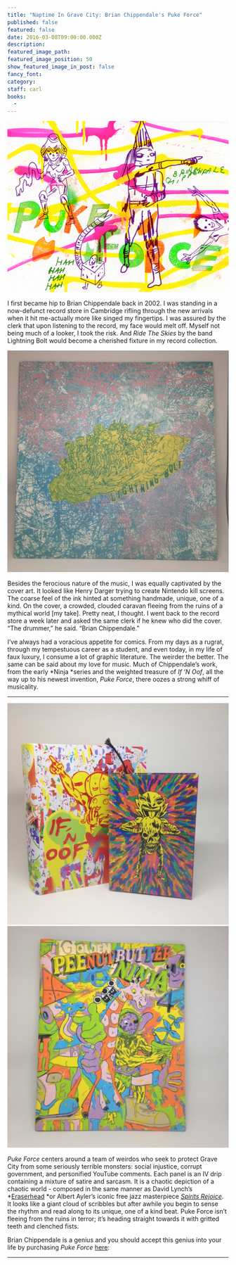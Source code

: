 ```yaml
---
title: "Naptime In Grave City: Brian Chippendale's Puke Force"
published: false
featured: false
date: 2016-03-08T09:00:00.000Z
description:
featured_image_path:
featured_image_position: 50
show_featured_image_in_post: false
fancy_font:
category:
staff: carl
books:
  -
---
```



![](/uploads/versions/pukeforcecover---x----1500-1159x---.jpg)

I first became hip to Brian Chippendale back in 2002. I was standing in a now-defunct record store in Cambridge rifling through the new arrivals when it hit me-actually more like singed my fingertips. I was assured by the clerk that upon listening to the record, my face would melt off. Myself not being much of a looker, I took the risk. And *Ride The Skies* by the band Lightning Bolt would become a cherished fixture in my record collection.

![](/uploads/versions/img_1927---x----1280-1280x---.jpg)

Besides the ferocious nature of the music, I was equally captivated by the cover art. It looked like Henry Darger trying to create Nintendo kill screens. The coarse feel of the ink hinted at something handmade, unique, one of a kind. On the cover, a crowded, clouded caravan fleeing from the ruins of a mythical world [my take]. Pretty neat, I thought. I went back to the record store a week later and asked the same clerk if he knew who did the cover. “The drummer,” he said. “Brian Chippendale.”

I’ve always had a voracious appetite for comics. From my days as a rugrat, through my tempestuous career as a student, and even today, in my life of faux luxury, I consume a lot of graphic literature. The weirder the better. The same can be said about my love for music. Much of Chippendale’s work, from the early *Ninja&nbsp;*series and the weighted treasure of *If ‘N Oof*, all the way up to his newest invention, *Puke Force*, there oozes a strong whiff of musicality.

---

![](/uploads/versions/img_1926---x----1280-1280x---.jpg)![](/uploads/versions/img_1923---x----1280-1280x---.jpg)

*Puke Force* centers around a team of weirdos who seek to protect Grave City from some seriously terrible monsters: social injustice, corrupt government, and personified YouTube comments. Each panel is an IV drip containing a mixture of satire and sarcasm. It is a chaotic depiction of a chaotic world - composed in the same manner as David Lynch’s *[Eraserhead](https://www.youtube.com/watch?v=oK-2_OsBe0s)&nbsp;*or Albert Ayler’s iconic free jazz masterpiece [*Spirits Rejoice*](https://www.youtube.com/watch?v=g-0b5Rodwsg). It looks like a giant cloud of scribbles but after awhile you begin to sense the rhythm and read along to its unique, one of a kind beat. Puke Force isn’t fleeing from the ruins in terror; it’s heading straight towards it with gritted teeth and clenched fists.

Brian Chippendale is a genius and you should accept this genius into your life by purchasing *Puke Force* [here](http://www.brooklinebooksmith-shop.com/book/9781770462199):&nbsp;

---